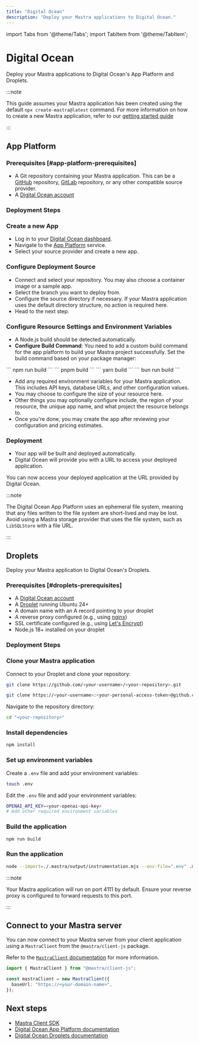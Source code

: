 ```yaml
---
title: "Digital Ocean"
description: "Deploy your Mastra applications to Digital Ocean."
---
```


import Tabs from '@theme/Tabs';
import TabItem from '@theme/TabItem';

# Digital Ocean

Deploy your Mastra applications to Digital Ocean's App Platform and Droplets.

:::note

This guide assumes your Mastra application has been created using the default
`npx create-mastra@latest` command.
For more information on how to create a new Mastra application,
refer to our [getting started guide](./../../getting-started/installation)

:::

<Tabs>

<TabItem value="app-platform" label="App Platform">

## App Platform

### Prerequisites [#app-platform-prerequisites]

- A Git repository containing your Mastra application. This can be a [GitHub](https://github.com/) repository, [GitLab](https://gitlab.com/) repository, or any other compatible source provider.
- A [Digital Ocean account](https://www.digitalocean.com/)

### Deployment Steps

### Create a new App

- Log in to your [Digital Ocean dashboard](https://cloud.digitalocean.com/).
- Navigate to the [App Platform](https://docs.digitalocean.com/products/app-platform/) service.
- Select your source provider and create a new app.

### Configure Deployment Source

- Connect and select your repository. You may also choose a container image or a sample app.
- Select the branch you want to deploy from.
- Configure the source directory if necessary. If your Mastra application uses the default directory structure, no action is required here.
- Head to the next step.

### Configure Resource Settings and Environment Variables

- A Node.js build should be detected automatically.
- **Configure Build Command**: You need to add a custom build command for the app platform to build your Mastra project successfully. Set the build command based on your package manager:

<Tabs>
  <TabItem value="npm" label="npm">
    ```
    npm run build
    ```
  </TabItem>
  <TabItem value="pnpm" label="pnpm">
    ```
    pnpm build
    ```
  </TabItem>
  <TabItem value="yarn" label="yarn">
    ```
    yarn build
    ```
  </TabItem>
  <TabItem value="bun" label="bun">
    ```
    bun run build
    ```
  </TabItem>
</Tabs>

- Add any required environment variables for your Mastra application. This includes API keys, database URLs, and other configuration values.
- You may choose to configure the size of your resource here.
- Other things you may optionally configure include, the region of your resource, the unique app name, and what project the resource belongs to.
- Once you're done, you may create the app after reviewing your configuration and pricing estimates.

### Deployment

- Your app will be built and deployed automatically.
- Digital Ocean will provide you with a URL to access your deployed application.

You can now access your deployed application at the URL provided by Digital Ocean.

:::note

The Digital Ocean App Platform uses an ephemeral file system,
meaning that any files written to the file system are short-lived and may be lost.
Avoid using a Mastra storage provider that uses the file system,
such as `LibSQLStore` with a file URL.

:::

</TabItem>

<TabItem value="droplets" label="Droplets">

## Droplets

Deploy your Mastra application to Digital Ocean's Droplets.

### Prerequisites [#droplets-prerequisites]

- A [Digital Ocean account](https://www.digitalocean.com/)
- A [Droplet](https://docs.digitalocean.com/products/droplets/) running Ubuntu 24+
- A domain name with an A record pointing to your droplet
- A reverse proxy configured (e.g., using [nginx](https://nginx.org/))
- SSL certificate configured (e.g., using [Let's Encrypt](https://letsencrypt.org/))
- Node.js 18+ installed on your droplet

### Deployment Steps

### Clone your Mastra application

Connect to your Droplet and clone your repository:

<Tabs>
<TabItem value="tab-1" label="Tab 1">

```bash copy
git clone https://github.com/<your-username>/<your-repository>.git
```

</TabItem>

<TabItem value="tab-2" label="Tab 2">

```bash copy
git clone https://<your-username>:<your-personal-access-token>@github.com/<your-username>/<your-repository>.git
```

</TabItem>
</Tabs>

Navigate to the repository directory:

```bash copy
cd "<your-repository>"
```

### Install dependencies

```bash copy
npm install
```

### Set up environment variables

Create a `.env` file and add your environment variables:

```bash copy
touch .env
```

Edit the `.env` file and add your environment variables:

```bash copy
OPENAI_API_KEY=<your-openai-api-key>
# Add other required environment variables
```

### Build the application

```bash copy
npm run build
```

### Run the application

```bash copy
node --import=./.mastra/output/instrumentation.mjs --env-file=".env" .mastra/output/index.mjs
```

:::note

Your Mastra application will run on port 4111 by default. Ensure your reverse proxy is configured to forward requests to this port.

:::

</TabItem>

</Tabs>

## Connect to your Mastra server

You can now connect to your Mastra server from your client application using a `MastraClient` from the `@mastra/client-js` package.

Refer to the [`MastraClient` documentation](/docs/server-db/mastra-client) for more information.

```typescript copy showLineNumbers
import { MastraClient } from "@mastra/client-js";

const mastraClient = new MastraClient({
  baseUrl: "https://<your-domain-name>",
});
```

## Next steps

- [Mastra Client SDK](/docs/server-db/mastra-client)
- [Digital Ocean App Platform documentation](https://docs.digitalocean.com/products/app-platform/)
- [Digital Ocean Droplets documentation](https://docs.digitalocean.com/products/droplets/)
